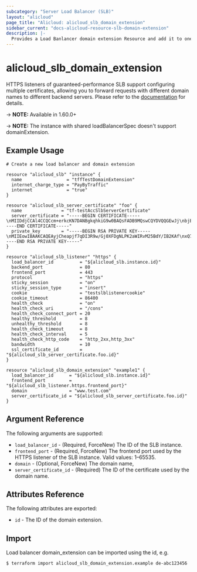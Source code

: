 ```yaml
---
subcategory: "Server Load Balancer (SLB)"
layout: "alicloud"
page_title: "Alicloud: alicloud_slb_domain_extension"
sidebar_current: "docs-alicloud-resource-slb-domain-extension"
description: |-
  Provides a Load Banlancer domain extension Resource and add it to one Listener.
---
```


# alicloud\_slb\_domain_extension

HTTPS listeners of guaranteed-performance SLB support configuring multiple certificates, allowing you to forward requests with different domain names to different backend servers.
Please refer to the [documentation](https://www.alibabacloud.com/help/doc-detail/85956.htm?spm=a2c63.p38356.b99.40.1c881563Co8p6w) for details.

-> **NOTE:** Available in 1.60.0+

-> **NOTE:** The instance with shared loadBalancerSpec doesn't support domainExtension.

## Example Usage

```
# Create a new load balancer and domain extension

resource "alicloud_slb" "instance" {
  name                 = "tffTestDomainExtension"
  internet_charge_type = "PayByTraffic"
  internet             = "true"
}

resource "alicloud_slb_server_certificate" "foo" {
  name               = "tf-testAccSlbServerCertificate"
  server_certificate = "-----BEGIN CERTIFICATE-----\nMIIDdjCCAl4CCQCcm+erkcKN7DANBgkqhkiG9w0BAQsFADB9MQswCQYDVQQGEwJj\nbjELMAkGA1UECAwCYmoxEDAOBgNVBAcMB2JlaWppbmcxDzANBgNVBAoMBmFsaXl1\nbjELMAkGA1UECwwCc2MxFTATBgNVBAMMDHd3dy50ZXN0LmNvbTEaMBgGCSqGSIb3\nDQEJARYLMTIzQDEyMy5jb20wHhcNMTkwNDI2MDM0ODAxWhcNMjQwNDI1MDM0ODAx\nWjB9MQswCQYDVQQGEwJjbjELMAkGA1UECAwCYmoxEDAOBgNVBAcMB2JlaWppbmcx\nDzANBgNVBAoMBmFsaXl1bjELMAkGA1UECwwCc2MxFTATBgNVBAMMDHd3dy50ZXN0\nLmNvbTEaMBgGCSqGSIb3DQEJARYLMTIzQDEyMy5jb20wggEiMA0GCSqGSIb3DQEB\nAQUAA4IBDwAwggEKAoIBAQDKMKF5qmN/uoMjdH3D8aPRcUOA0s8rZpYhG8zbkF1j\n8gHYoB/FDvM7G7dfVsyjbMwLOxKvAhWvHHSpEz/t7gB+QdwrAMiMJwGmtCnXrh2E\nWiXgalMe1y4a/T5R7q+m4T1zFATf+kbnHWfkSGF4W7b6UBoaH+9StQ95CnqzNf/2\np/Of7+S0XzCxFXw8GIVzZk0xFe6lHJzaq06f3mvzrD+4rpO56tTUvrgTY/n61gsF\nZP7f0CJ2JQh6eNRFOEUSfxKu/Dy/+IsQxorCJY2Q59ZAf3rXrqDN104jw9PlwnLl\nqfZz3RMODN6BWjxE8rvRtT0qMfuAfv1gjBdWZN0hUYBRAgMBAAEwDQYJKoZIhvcN\nAQELBQADggEBAABzo82TxGp5poVkd5pLWj5ACgcBv8Cs6oH9D+4Jz9BmyuBUsQXh\n2aG0hQAe1mU61C9konsl/GTW8umJQ4M4lYEztXXwMf5PlBMGwebM0ZbSGg6jKtZg\nWCgJ3eP/FMmyXGL5Jji5+e09eObhUDVle4tdi0On97zBoz85W02rgWFAqZJwiEAP\nt+c7jX7uOSBq2/38iGStlrX5yB1at/gJXXiA5CL5OtlR3Okvb0/QH37efO1Nu39m\nlFi0ODPAVyXjVypAiLguDxPn6AtDTdk9Iw9B19OD4NrzNRWgSSX5vuxo/VcRcgWk\n3gEe9Ca0ZKN20q9XgthAiFFjl1S9ZgdA6Zc=\n-----END CERTIFICATE-----"
  private_key        = "-----BEGIN RSA PRIVATE KEY-----\nMIIEowIBAAKCAQEAyjCheapjf7qDI3R9w/Gj0XFDgNLPK2aWIRvM25BdY/IB2KAf\nxQ7zOxu3X1bMo2zMCzsSrwIVrxx0qRM/7e4AfkHcKwDIjCcBprQp164dhFol4GpT\nHtcuGv0+Ue6vpuE9cxQE3/pG5x1n5EhheFu2+lAaGh/vUrUPeQp6szX/9qfzn+/k\ntF8wsRV8PBiFc2ZNMRXupRyc2qtOn95r86w/uK6TuerU1L64E2P5+tYLBWT+39Ai\ndiUIenjURThFEn8Srvw8v/iLEMaKwiWNkOfWQH96166gzddOI8PT5cJy5an2c90T\nDgzegVo8RPK70bU9KjH7gH79YIwXVmTdIVGAUQIDAQABAoIBAE1J4a/8biR5S3/W\nG+03BYQeY8tuyjqw8FqfoeOcf9agwAvqybouSNQjeCk9qOQfxq/UWQQFK/zQR9gJ\nv7pX7GBXFK5rkj3g+0SaQhRsPmRFgY0Tl8qGPt2aSKRRNVv5ZeADmwlzRn86QmiF\nMp0rkfqFfDTYWEepZszCML0ouzuxsW/9tq7rvtSjsgATNt31B3vFa3D3JBi31jUh\n5nfR9A3bATze7mQw3byEDiVl5ASRDgYyur403P1fDnMy9DBHZ8NaPOsFF6OBpJal\nBJsG5z00hll5PFN2jfmBQKlvAeU7wfwqdaSnGHOfqf2DeTTaFjIQ4gUhRn/m6pLo\n6kXttLECgYEA9sng0Qz/TcPFfM4tQ1gyvB1cKnnGIwg1FP8sfUjbbEgjaHhA224S\nk3BxtX2Kq6fhTXuwusAFc6OVMAZ76FgrQ5K4Ci7+DTsrF28z4b8td+p+lO/DxgP9\nlTgN+ddsiTOV4fUef9Z3yY0Zr0CnBUMbQYRaV2UIbCdiB0G4V/bt9TsCgYEA0bya\nOo9wGI0RJV0bYP7qwO74Ra1/i1viWbRlS7jU37Q+AZstrlKcQ5CTPzOjKFKMiUzl\n4miWacZ0/q2n+Mvd7NbXGXTLijahnyOYKaHJYyh4oBymfkgAifRstE0Ki9gdvArb\n/I+emC0GvLSyfGN8UUeDJs4NmqdEXGqjo2JOV+MCgYALFv1MR5o9Y1u/hQBRs2fs\nPiGDIx+9OUQxYloccyaxEfjNXAIGGkcpavchIbgWiJ++PJ2vdquIC8TLeK8evL+M\n9M3iX0Q5UfxYvD2HmnCvn9D6Xl/cyRcfGnq+TGjrLW9BzSMGuZt+aiHKV0xqFx7l\nbc4leTvMqGRmURS4lzcQOwKBgQCDzA/i4sYfN25h21tcHXSpnsG3D2rJyQi5NCo/\nZjunA92/JqOTGuiFcLGHEszhhtY3ZXJET1LNz18vtzKJnpqrvOnYXlOVW/U+SqDQ\n8JDb1c/PVZGuY1KrXkR9HLiW3kz5IJ3S3PFdUVYdeTN8BQxXCyg4V12nJJtJs912\ny0zN3wKBgGDS6YttCN6aI4EOABYE8fI1EYQ7vhfiYsaWGWSR1l6bQey7KR6M1ACz\nZzMASNyytVt12yXE4/Emv6/pYqigbDLfL1zQJSLJ3EHJYTh2RxjR+AaGDudYFG/T\nliQ9YXhV5Iu2x1pNwrtFnssDdaaGpfA7l3xC00BL7Z+SAJyI4QKA\n-----END RSA PRIVATE KEY-----"
}

resource "alicloud_slb_listener" "https" {
  load_balancer_id          = "${alicloud_slb.instance.id}"
  backend_port              = 80
  frontend_port             = 443
  protocol                  = "https"
  sticky_session            = "on"
  sticky_session_type       = "insert"
  cookie                    = "testslblistenercookie"
  cookie_timeout            = 86400
  health_check              = "on"
  health_check_uri          = "/cons"
  health_check_connect_port = 20
  healthy_threshold         = 8
  unhealthy_threshold       = 8
  health_check_timeout      = 8
  health_check_interval     = 5
  health_check_http_code    = "http_2xx,http_3xx"
  bandwidth                 = 10
  ssl_certificate_id        = "${alicloud_slb_server_certificate.foo.id}"
}

resource "alicloud_slb_domain_extension" "example1" {
  load_balancer_id      = "${alicloud_slb.instance.id}"
  frontend_port         = "${alicloud_slb_listener.https.frontend_port}"
  domain                = "www.test.com"
  server_certificate_id = "${alicloud_slb_server_certificate.foo.id}"
}

```
## Argument Reference

The following arguments are supported:

* `load_balancer_id` - (Required, ForceNew) The ID of the SLB instance.
* `frontend_port` - (Required, ForceNew) The frontend port used by the HTTPS listener of the SLB instance. Valid values: 1–65535.
* `domain` - (Optional, ForceNew) The domain name,
* `server_certificate_id` - (Required) The ID of the certificate used by the domain name.

## Attributes Reference

The following attributes are exported:

* `id` - The ID of the domain extension.

## Import

Load balancer domain_extension can be imported using the id, e.g.

```
$ terraform import alicloud_slb_domain_extension.example de-abc123456
```
